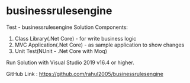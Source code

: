 # businessrulesengine
Test - businessrulesengine
Solution Components:
1. Class Library(.Net Core) - for write business logic
2. MVC Application(.Net Core) - as sample application to show changes
3. Unit Test(NUnit - .Net Core with Moq)

Run Solution with Visual Studio 2019 v16.4 or higher.

GitHub Link : https://github.com/rahul2005/businessrulesengine